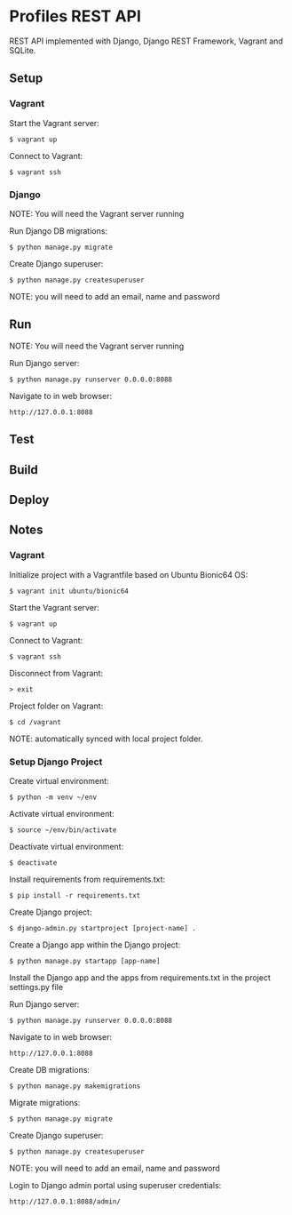 # Profiles REST API

REST API implemented with Django, Django REST Framework, Vagrant and SQLite.

## Setup

### Vagrant

Start the Vagrant server:

    $ vagrant up

Connect to Vagrant:

    $ vagrant ssh

### Django

NOTE: You will need the Vagrant server running

Run Django DB migrations:

    $ python manage.py migrate

Create Django superuser:

    $ python manage.py createsuperuser

NOTE: you will need to add an email, name and password

## Run

NOTE: You will need the Vagrant server running

Run Django server:

    $ python manage.py runserver 0.0.0.0:8088

Navigate to in web browser:

    http://127.0.0.1:8088

## Test

## Build

## Deploy

## Notes

### Vagrant

Initialize project with a Vagrantfile based on Ubuntu Bionic64 OS:

    $ vagrant init ubuntu/bionic64

Start the Vagrant server:

    $ vagrant up

Connect to Vagrant:

    $ vagrant ssh

Disconnect from Vagrant:

    > exit

Project folder on Vagrant:

    $ cd /vagrant

NOTE: automatically synced with local project folder.

### Setup Django Project

Create virtual environment:

    $ python -m venv ~/env

Activate virtual environment:

    $ source ~/env/bin/activate

Deactivate virtual environment:

    $ deactivate

Install requirements from requirements.txt:

    $ pip install -r requirements.txt

Create Django project:

    $ django-admin.py startproject [project-name] .

Create a Django app within the Django project:

    $ python manage.py startapp [app-name]

Install the Django app and the apps from requirements.txt in the project settings.py file

Run Django server:

    $ python manage.py runserver 0.0.0.0:8088

Navigate to in web browser:

    http://127.0.0.1:8088

Create DB migrations:

    $ python manage.py makemigrations

Migrate migrations:

    $ python manage.py migrate

Create Django superuser:

    $ python manage.py createsuperuser

NOTE: you will need to add an email, name and password

Login to Django admin portal using superuser credentials:

    http://127.0.0.1:8088/admin/
